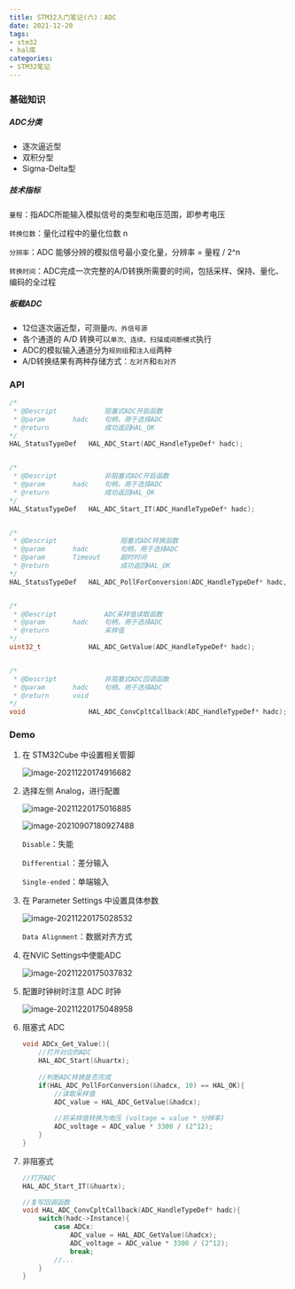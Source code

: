```yaml
---
title: STM32入门笔记(六)：ADC
date: 2021-12-20
tags:
- stm32
- hal库
categories:
- STM32笔记
---
```


### 基础知识

##### ADC分类

- 逐次逼近型
- 双积分型
- Sigma-Delta型



##### 技术指标

`量程`：指ADC所能输入模拟信号的类型和电压范围，即参考电压

`转换位数`：量化过程中的量化位数 n

`分辨率`：ADC 能够分辨的模拟信号最小变化量，分辨率 = 量程 / 2^n

`转换时间`：ADC完成一次完整的A/D转换所需要的时间，包括采样、保持、量化、编码的全过程



##### 板载ADC

- 12位逐次逼近型，可测量`内、外信号源`
- 各个通道的 A/D 转换可以`单次、连续、扫描或间断模式`执行
- ADC的模拟输入通道分为`规则组`和`注入组`两种
- A/D转换结果有两种存储方式：`左对齐`和`右对齐`



### API

```c
/*
 * @Descript			阻塞式ADC开启函数
 * @param		hadc	句柄，用于选择ADC
 * @return				成功返回HAL_OK
*/
HAL_StatusTypeDef 	HAL_ADC_Start(ADC_HandleTypeDef* hadc);


/*
 * @Descript			非阻塞式ADC开启函数
 * @param		hadc	句柄，用于选择ADC
 * @return				成功返回HAL_OK
*/
HAL_StatusTypeDef 	HAL_ADC_Start_IT(ADC_HandleTypeDef* hadc);


/*
 * @Descript				阻塞式ADC转换函数
 * @param		hadc		句柄，用于选择ADC
 * @param		Timeout		超时时间
 * @return					成功返回HAL_OK
*/
HAL_StatusTypeDef 	HAL_ADC_PollForConversion(ADC_HandleTypeDef* hadc, uint32_t Timeout);


/*
 * @Descript			ADC采样值读取函数
 * @param		hadc	句柄，用于选择ADC
 * @return				采样值
*/
uint32_t 			HAL_ADC_GetValue(ADC_HandleTypeDef* hadc);


/*
 * @Descript			非阻塞式ADC回调函数
 * @param		hadc	句柄，用于选择ADC
 * @return		void
*/
void 				HAL_ADC_ConvCpltCallback(ADC_HandleTypeDef* hadc);
```



### Demo

1. 在 STM32Cube 中设置相关管脚

   ![image-20211220174916682](https://s2.loli.net/2021/12/20/69uXIMsYkxhPbR5.png)



2. 选择左侧 Analog，进行配置

   ![image-20211220175016885](https://s2.loli.net/2021/12/20/OFiusWPZhgTLxw8.png)

   ![image-20210907180927488](Image/image-20210907180927488.png)

   

   `Disable`：失能

   `Differential`：差分输入

   `Single-ended`：单端输入



3. 在 Parameter Settings 中设置具体参数

   ![image-20211220175028532](https://s2.loli.net/2021/12/20/63COwQUk5lcSRbV.png)

   

   `Data Alignment`：数据对齐方式



4. 在NVIC Settings中使能ADC

   ![image-20211220175037832](https://s2.loli.net/2021/12/20/ItAac8EZMQ6oxlw.png)



5. 配置时钟树时注意 ADC 时钟

   ![image-20211220175048958](https://s2.loli.net/2021/12/20/1WJKGosZahp7UVk.png)



6. 阻塞式 ADC

   ```c
   void ADCx_Get_Value(){
       //打开对应的ADC
       HAL_ADC_Start(&huartx);
       
       //判断ADC转换是否完成
       if(HAL_ADC_PollForConversion(&hadcx, 10) == HAL_OK){
           //读取采样值
           ADC_value = HAL_ADC_GetValue(&hadcx);
           
           //将采样值转换为电压 (voltage = value * 分辨率)
           ADC_voltage = ADC_value * 3300 / (2^12); 
       }
   }
   ```



7. 非阻塞式

   ```c
   //打开ADC
   HAL_ADC_Start_IT(&huartx);
   
   //复写回调函数
   void HAL_ADC_ConvCpltCallback(ADC_HandleTypeDef* hadc){
       switch(hadc->Instance){
           case ADCx:
               ADC_value = HAL_ADC_GetValue(&hadcx);
               ADC_voltage = ADC_value * 3300 / (2^12);
               break;
           //...    
       }
   }
   ```